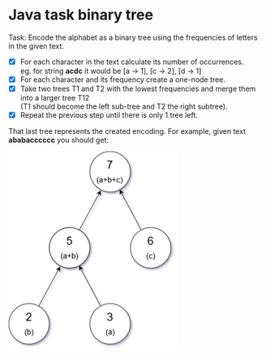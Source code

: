 # Java task binary tree

Task: Encode the alphabet as a binary tree using the frequencies of letters in the given text.

- [x] For each character in the text calculate its number of occurrences.
  <br>eg. for string **acdc** it would be [a -> 1], [c -> 2], [d -> 1]
- [x] For each character and its frequency create a one-node tree.
- [x] Take two trees T1 and T2 with the lowest frequencies and merge them into a larger tree T12
  <br>(T1 should become the left sub-tree and T2 the right subtree).
- [x] Repeat the previous step until there is only 1 tree left.

That last tree represents the created encoding. For example, given text **ababacccccc** you should get:

![This is an image](https://github.com/jakubdura/java-task-binary-tree/blob/main/treeExample.png)
